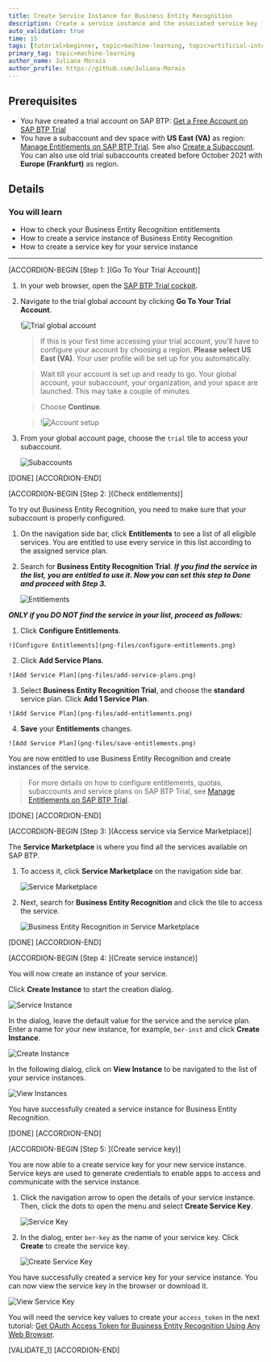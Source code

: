```yaml
---
title: Create Service Instance for Business Entity Recognition
description: Create a service instance and the associated service key for Business Entity Recognition, one of the SAP AI Business Services, using SAP Business Technology Platform (SAP BTP) Trial.
auto_validation: true
time: 15
tags: [tutorial>beginner, topic>machine-learning, topic>artificial-intelligence, topic>cloud, software-product>sap-business-technology-platform, software-product>sap-ai-business-services, software-product>business-entity-recognition]
primary_tag: topic>machine-learning
author_name: Juliana Morais
author_profile: https://github.com/Juliana-Morais
---
```


## Prerequisites
- You have created a trial account on SAP BTP: [Get a Free Account on SAP BTP Trial](hcp-create-trial-account)
- You have a subaccount and dev space with **US East (VA)** as region: [Manage Entitlements on SAP BTP Trial](cp-trial-entitlements). See also [Create a Subaccount](https://help.sap.com/viewer/65de2977205c403bbc107264b8eccf4b/Cloud/en-US/261ba9ca868f469baf64c22257324a75.html). You can also use old trial subaccounts created before October 2021 with **Europe (Frankfurt)** as region.

## Details
### You will learn
  - How to check your Business Entity Recognition entitlements
  - How to create a service instance of Business Entity Recognition
  - How to create a service key for your service instance
---

[ACCORDION-BEGIN [Step 1: ](Go To Your Trial Account)]

1. In your web browser, open the [SAP BTP Trial cockpit](https://cockpit.hanatrial.ondemand.com/).

2. Navigate to the trial global account by clicking **Go To Your Trial Account**.

    !![Trial global account](png-files/01_Foundation20Onboarding_Home.png)

    >If this is your first time accessing your trial account, you'll have to configure your account by choosing a region. **Please select US East (VA)**. Your user profile will be set up for you automatically.

    >Wait till your account is set up and ready to go. Your global account, your subaccount, your organization, and your space are launched. This may take a couple of minutes.

    >Choose **Continue**.

    >!![Account setup](png-files/02_Foundation20Onboarding_Processing.png)

3. From your global account page, choose the `trial` tile to access your subaccount.

    ![Subaccounts](png-files/enter-trial-account.png)

[DONE]
[ACCORDION-END]


[ACCORDION-BEGIN [Step 2: ](Check entitlements)]

To try out Business Entity Recognition, you need to make sure that your subaccount is properly configured.

1. On the navigation side bar, click **Entitlements** to see a list of all eligible services. You are entitled to use every service in this list according to the assigned service plan.

2. Search for **Business Entity Recognition Trial**. ***If you find the service in the list, you are entitled to use it. Now you can set this step to **Done** and proceed with Step 3.***

    ![Entitlements](png-files/check-entitlements.png)

***ONLY if you DO NOT find the service in your list, proceed as follows:***

  1. Click **Configure Entitlements**.

    ![Configure Entitlements](png-files/configure-entitlements.png)

  2. Click **Add Service Plans**.

    ![Add Service Plan](png-files/add-service-plans.png)

  3. Select **Business Entity Recognition Trial**, and choose the **standard** service plan. Click **Add 1 Service Plan**.

    ![Add Service Plan](png-files/add-entitlements.png)

  4. **Save** your **Entitlements** changes.

    ![Add Service Plan](png-files/save-entitlements.png)    

You are now entitled to use Business Entity Recognition and create instances of the service.

>For more details on how to configure entitlements, quotas, subaccounts and service plans on SAP BTP Trial, see [Manage Entitlements on SAP BTP Trial](cp-trial-entitlements).

[DONE]
[ACCORDION-END]


[ACCORDION-BEGIN [Step 3: ](Access service via Service Marketplace)]

The **Service Marketplace** is where you find all the services available on SAP BTP.

1. To access it, click **Service Marketplace** on the navigation side bar.

    ![Service Marketplace](png-files/access-service-marketplace.png)

2. Next, search for **Business Entity Recognition** and click the tile to access the service.

    ![Business Entity Recognition in Service Marketplace](png-files/access-ber.png)

[DONE]
[ACCORDION-END]

[ACCORDION-BEGIN [Step 4: ](Create service instance)]

You will now create an instance of your service.

Click **Create Instance** to start the creation dialog.

![Service Instance](png-files/create-instance.png)

In the dialog, leave the default value for the service and the service plan. Enter a name for your new instance, for example, `ber-inst` and click **Create Instance**.

![Create Instance](png-files/create-instance-dialog.png)

In the following dialog, click on **View Instance** to be navigated to the list of your service instances.

![View Instances](png-files/view-instances.png)

You have successfully created a service instance for Business Entity Recognition.

[DONE]
[ACCORDION-END]

[ACCORDION-BEGIN [Step 5: ](Create service key)]

You are now able to a create service key for your new service instance. Service keys are used to generate credentials to enable apps to access and communicate with the service instance.

  1. Click the navigation arrow to open the details of your service instance. Then, click the dots to open the menu and select **Create Service Key**.

      ![Service Key](png-files/create-service-keys.png)

  2. In the dialog, enter `ber-key` as the name of your service key. Click **Create** to create the service key.

      ![Create Service Key](png-files/create-service-key-name.png)

You have successfully created a service key for your service instance. You can now view the service key in the browser or download it.

![View Service Key](png-files/view-service-key.png)

You will need the service key values to create your `access_token` in the next tutorial: [Get OAuth Access Token for Business Entity Recognition Using Any Web Browser](cp-aibus-ber-web-oauth-token).

[VALIDATE_1]
[ACCORDION-END]
